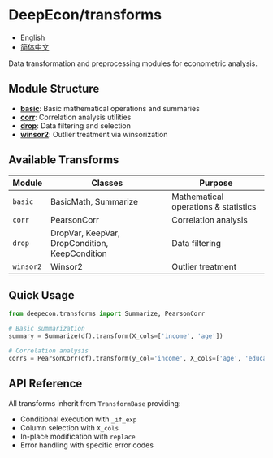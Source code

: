 # DeepEcon/transforms

- [English](README.md)
- [简体中文](README.zh-CN.md)

Data transformation and preprocessing modules for econometric analysis.

## Module Structure

- **[basic](basic/README.md)**: Basic mathematical operations and summaries
- **[corr](corr/README.md)**: Correlation analysis utilities  
- **[drop](drop/README.md)**: Data filtering and selection
- **[winsor2](winsor2/README.md)**: Outlier treatment via winsorization

## Available Transforms

| Module | Classes | Purpose |
|--------|---------|---------|
| `basic` | BasicMath, Summarize | Mathematical operations & statistics |
| `corr` | PearsonCorr | Correlation analysis |
| `drop` | DropVar, KeepVar, DropCondition, KeepCondition | Data filtering |
| `winsor2` | Winsor2 | Outlier treatment |

## Quick Usage

```python
from deepecon.transforms import Summarize, PearsonCorr

# Basic summarization
summary = Summarize(df).transform(X_cols=['income', 'age'])

# Correlation analysis
corrs = PearsonCorr(df).transform(y_col='income', X_cols=['age', 'education'])
```

## API Reference

All transforms inherit from `TransformBase` providing:
- Conditional execution with `_if_exp`
- Column selection with `X_cols`
- In-place modification with `replace`
- Error handling with specific error codes